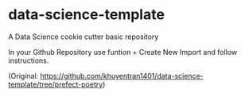 # data-science-template

A Data Science cookie cutter basic repository

In your Github Repository use funtion + Create New Import and follow instructions.  

(Original: https://github.com/khuyentran1401/data-science-template/tree/prefect-poetry)


